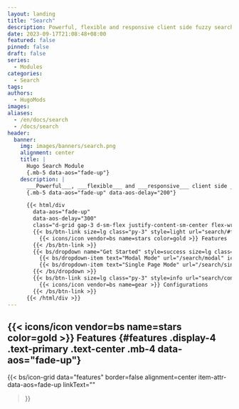 ```yaml
---
layout: landing
title: "Search"
description: Powerful, flexible and responsive client side fuzzy search module built on top of Fuse.js.
date: 2023-09-17T21:08:48+08:00
featured: false
pinned: false
draft: false
series:
  - Modules
categories:
  - Search
tags:
authors:
  - HugoMods
images:
aliases:
  - /en/docs/search
  - /docs/search
header:
  banner:
    img: images/banners/search.png
    alignment: center
    title: |
      Hugo Search Module
      {.mb-5 data-aos="fade-up"}
    description: |
      ___Powerful___, ___flexible___ and ___responsive___ client side ___fuzzy___ search module built on top of Fuse.js.
      {.mb-5 data-aos="fade-up" data-aos-delay="200"}

      {{< html/div
        data-aos="fade-up"
        data-aos-delay="300"
        class="d-grid gap-3 d-sm-flex justify-content-sm-center flex-wrap" >}}
        {{< bs/btn-link size=lg class="py-3" style=light url="search/#features" >}}
          {{< icons/icon vendor=bs name=stars color=gold >}} Features
        {{< /bs/btn-link >}}
        {{< bs/dropdown name="Get Started" style=success size=lg class="py-3" toggle=false icon="book" >}}
          {{< bs/dropdown-item text="Modal Mode" url="/search/modal" icon="window-stack" >}}
          {{< bs/dropdown-item text="Single Page Mode" url="/search/single-page" icon="window-fullscreen" >}}
        {{< /bs/dropdown >}}
        {{< bs/btn-link size=lg class="py-3" style=info url="search/configurations" >}}
          {{< icons/icon vendor=bs name=gear >}} Configurations
        {{< /bs/btn-link >}}
      {{< /html/div >}}
---
```


## {{< icons/icon vendor=bs name=stars color=gold >}} Features {#features .display-4 .text-primary .text-center .mb-4 data-aos="fade-up"}

{{< bs/icon-grid
  data="features"
  border=false
  alignment=center
  item-attr-data-aos=fade-up
  linkText=""
>}}
